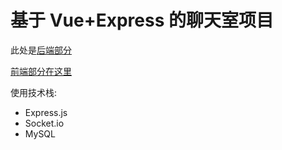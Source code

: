 # 基于 Vue+Express 的聊天室项目

此处是[后端部分](https://github.com/funtogether2233/chatroom-express)

[前端部分在这里](https://github.com/funtogether2233/chatroom-vue)

使用技术栈:

- Express.js
- Socket.io
- MySQL
